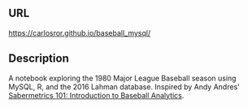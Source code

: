 ## URL
https://carlosror.github.io/baseball_mysql/

## Description

A notebook exploring the 1980 Major League Baseball season using MySQL, R, and the 2016 Lahman database. Inspired by Andy Andres' [Sabermetrics 101: Introduction to Baseball Analytics](https://www.edx.org/course/sabermetrics-101-introduction-baseball-bux-sabr101x-0).
